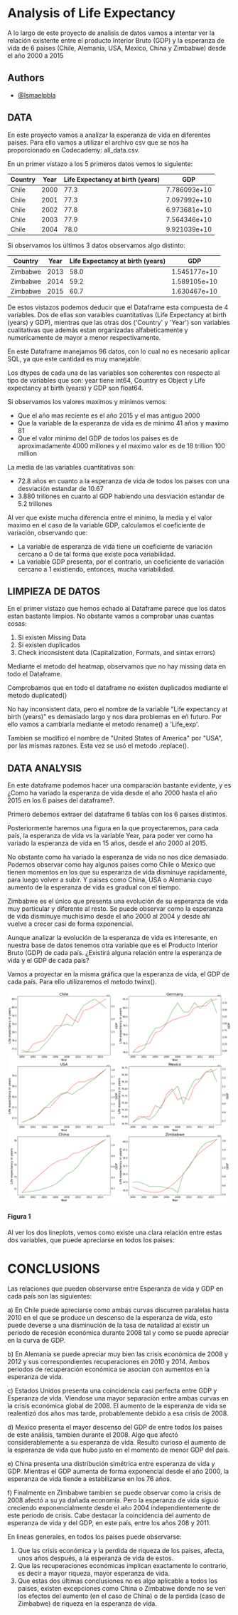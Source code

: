 
# Analysis of Life Expectancy

A lo largo de este proyecto de analisis de datos vamos a intentar ver la relación existente entre 
el producto Interior Bruto (GDP) y la esperanza de vida de 6 paises (Chile, Alemania, USA, Mexico, China y Zimbabwe) desde el año 2000 a 2015


## Authors

- [@Ismaelpbla](https://github.com/Ismaelpbla)


## DATA

En este proyecto vamos a analizar la esperanza de vida en diferentes paises.
Para ello vamos a utilizar el archivo csv que se nos ha proporcionado 
en Codecademy: all_data.csv.

En un primer vistazo a los 5 primeros datos vemos lo siguiente:

|  Country |Year   |Life Expectancy at birth (years)   |GDP   |
|---|---|---|---|
|   Chile|   2000|   77.3|   7.786093e+10|
|   Chile|   2001|   77.3|   7.097992e+10|
|   Chile|   2002|   77.8|   6.973681e+10|
|   Chile|   2003|   77.9|   7.564346e+10|
|   Chile|   2004|   78.0|   9.921039e+10|

Si observamos los últimos 3 datos observamos algo distinto:

|   Country|   Year|Life Expectancy at birth (years)    |GDP   |
|---|---|---|---|
|   Zimbabwe|   2013|   58.0|   1.545177e+10|
|   Zimbabwe|   2014|   59.2|   1.589105e+10|
|   Zimbabwe|   2015|   60.7|   1.630467e+10|

De estos vistazos podemos deducir que el Dataframe esta compuesta de 4 variables.
Dos de ellas son varaibles cuantitativas (Life Expectancy at birth (years) y GDP), 
mientras que las otras dos ('Country' y 'Year') son variables cualitativas que además
estan organizadas alfabeticamente y numericamente de mayor a menor respectivamente.

En este Dataframe manejamos 96 datos, con lo cual no es necesario aplicar SQL, ya que este cantidad
es muy manejable.

Los dtypes de cada una de las variables son coherentes con respecto al tipo de variables que son: year tiene int64, Country es Object y Life expectancy at birth (years)
y GDP son float64.

Si observamos los valores maximos y minimos vemos:

- Que el año mas reciente es el año 2015 y el mas antiguo 2000
- Que la variable de la esperanza de vida es de minimo 41 años y maximo 81
- Que el valor minimo del GDP de todos los paises es de aproximadamente 4000  millones y el maximo valor es de 18 trillion 100 million

La media de las variables cuantitativas son:
- 72.8 años en cuanto a la esperanza de vida de todos los paises con una desviación estandar de 10.67
- 3.880 trillones en cuanto al GDP habiendo una desviación estandar de 5.2 trillones

Al ver que existe mucha diferencia entre el minimo, la media y el valor maximo
en el caso de la variable GDP, calculamos el coeficiente de variación, observando que:
- La variable de esperanza de vida tiene un coeficiente de variación cercano a 0
de tal forma que existe poca variabilidad.
- La variable GDP presenta, por el contrario, un coeficiente de variación cercano a 1
existiendo, entonces, mucha variabilidad.



## LIMPIEZA DE DATOS

En el primer vistazo que hemos echado al Dataframe parece que los datos
estan bastante limpios. No obstante vamos a comprobar unas cuantas cosas:
1) Si existen Missing Data
2) Si existen duplicados
3) Check inconsistent data (Capitalization, Formats, and sintax errors)

Mediante el metodo del heatmap, observamos que no hay missing data en todo el Dataframe.

Comprobamos que en todo el dataframe no existen duplicados mediante el metodo duplicated()

No hay inconsistent data, pero el nombre de la variable "Life expectancy at birth (years)"
es demasiado largo y nos dara problemas en eñ futuro. Por ello vamos a cambiarla mediante el metodo rename() a
'Life_exp'.

Tambien se modificó el nombre de "United States of America" por "USA", por las mismas razones.
Esta vez se usó el metodo .replace().


## DATA ANALYSIS

En este dataframe podemos hacer una comparación bastante evidente, y es ¿Como ha variado la
esperanza de vida desde el año 2000 hasta el año 2015 en los 6 paises del dataframe?.

Primero debemos extraer del dataframe 6 tablas con los 6 paises distintos.

Posteriormente haremos una figura en la que proyectaremos, para cada país,
la esperanza de vida vs la variable Year, para poder ver como ha variado la esperanza de vida en 15 años, desde el año 2000 al 2015.

No obstante como ha variado la esperanza de vida no nos dice demasiado. Podemos observar como hay
algunos paises como Chile o Mexico que tienen momentos en los que su esperanza de vida disminuye rapidamente, para luego volver a subir.
Y paises como China, USA o Alemania cuyo aumento de la esperanza de vida es gradual con el tiempo.

Zimbabwe es el único que presenta una evolución de su esperanza de vida muy particular y diferente al resto.
Se puede observar como la esperanza de vida disminuye muchisimo desde el año 2000 al 2004 y desde ahí vuelve a crecer casi de forma exponencial.

Aunque analizar la evolución de la esperanza de vida es interesante, en nuestra base de datos
tenemos otra variable que es el Producto Interior Bruto (GDP) de cada país. ¿Existirá alguna relación entre la esperanza de vida y el GDP de cada país?

Vamos a proyectar en la misma gráfica que la esperanza de vida, el GDP de cada país. Para ello utilizaremos el metodo twinx().

![set image](https://raw.githubusercontent.com/Ismaelpbla/Life_Expectancy/7df87fe0179e0187b5930034a50f26deac9d6b81/Figures/Lineplot.png)
#### Figura 1

Al ver los dos lineplots, vemos como existe una clara relación entre estas dos variables, que puede apreciarse en todos los paises:

# CONCLUSIONS

Las relaciones que pueden observarse entre Esperanza de vida y GDP en cada país son las siguientes:

a) En Chile puede apreciarse como ambas curvas discurren paralelas hasta 2010 en el que se produce
un descenso de la esperanza de vida, esto puede deverse a una disminución de la tasa de natalidad al existir un periodo de 
recesión económica durante 2008 tal y como se puede apreciar en la curva de GDP.

b) En Alemania se puede apreciar muy bien las crisis económica de 2008 y 2012 y sus correspondientes
recuperaciones en 2010 y 2014. Ambos periodos de recuperación económica se asocian con aumentos en la esperanza de vida.

c) Estados Unidos presenta una coincidencia casi perfecta entre GDP y Esperanza de vida. Viendose una mayor separación entre ambas curvas
en la crisis económica global de 2008. El aumento de la esperanza de vida se realentizó dos años mas tarde, probablemente debido a esa crisis de 2008.

d) Mexico presenta el mayor descenso del GDP de entre todos los paises de este análisis, tambien durante el 2008. Algo que afectó considerablemente
a su esperanza de vida. Resulto curioso el aumento de la esperanza de vida que hubo justo en el momento de menor GDP del país.

e) China presenta una distribución simétrica entre esperanza de vida y GDP. Mientras el GDP aumenta de forma exponencial desde el año 2000,
la esperanza de vida tiende a estabilizarse en los 76 años.

f) Finalmente en Zimbabwe tambien se puede observar como la crisis de 2008 afectó a su ya dañada economía. Pero la esperanza de vida
siguió creciendo exponencialmente desde el año 2004 independientemente de este periodo de crisis. 
Cabe destacar la coincidencia del aumento de esperanza de vida y del GDP, en este país, entre los años 208 y 2011.

En lineas generales, en todos los paises puede observarse:

1. Que las crisis económica y la perdida de riqueza de los paises, afecta, unos años después,  a la esperanza de vida de estos.
2. Que las recuperaciones económicas implican exactamente lo contrario, es decir a mayor riqueza, mayor esperanza de vida.
3. Que estas dos últimas conclusiones no es algo aplicable a todos los paises, existen excepciones como China o Zimbabwe donde no se ven los efectos
del aumento (en el caso de China) o de la perdida (caso de Zimbabwe) de riqueza en la esperanza de vida.

